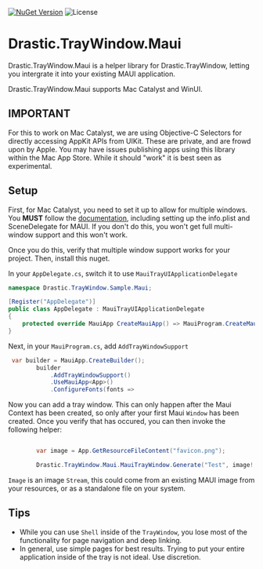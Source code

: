 [![NuGet Version](https://img.shields.io/nuget/v/Drastic.TrayWindow.Maui.svg)](https://www.nuget.org/packages/Drastic.TrayWindow.Maui/) ![License](https://img.shields.io/badge/License-MIT-blue.svg)

# Drastic.TrayWindow.Maui

Drastic.TrayWindow.Maui is a helper library for Drastic.TrayWindow, letting you intergrate it into your existing MAUI application.

Drastic.TrayWindow.Maui supports Mac Catalyst and WinUI.

## **IMPORTANT**

For this to work on Mac Catalyst, we are using Objective-C Selectors for directly accessing AppKit APIs from UIKit. These are private, and are frowd upon by Apple. You may have issues publishing apps using this library within the Mac App Store. While it should "work" it is best seen as experimental.

## Setup

First, for Mac Catalyst, you need to set it up to allow for multiple windows. You **MUST** follow the [documentation](https://learn.microsoft.com/en-us/dotnet/maui/fundamentals/windows?view=net-maui-7.0#ipados-and-macos-configuration), including setting up the info.plist and SceneDelegate for MAUI. If you don't do this, you won't get full multi-window support and this won't work. 

Once you do this, verify that multiple window support works for your project. Then, install this nuget.

In your `AppDelegate.cs`, switch it to use `MauiTrayUIApplicationDelegate`

```c#
namespace Drastic.TrayWindow.Sample.Maui;

[Register("AppDelegate")]
public class AppDelegate : MauiTrayUIApplicationDelegate
{
	protected override MauiApp CreateMauiApp() => MauiProgram.CreateMauiApp();
}
```

Next, in your `MauiProgram.cs`, add `AddTrayWindowSupport`

```c#
 var builder = MauiApp.CreateBuilder();
        builder
            .AddTrayWindowSupport()
            .UseMauiApp<App>()
            .ConfigureFonts(fonts =>
```

Now you can add a tray window. This can only happen after the Maui Context has been created, so only after your first Maui `Window` has been created. Once you verify that has occured, you can then invoke the following helper:

```c#

        var image = App.GetResourceFileContent("favicon.png");

        Drastic.TrayWindow.Maui.MauiTrayWindow.Generate("Test", image!, new TrayWindowOptions(), new SamplePage());

```

`Image` is an image `Stream`, this could come from an existing MAUI image from your resources, or as a standalone file on your system.

## Tips

- While you can use `Shell` inside of the `TrayWindow`, you lose most of the functionality for page navigation and deep linking.
- In general, use simple pages for best results. Trying to put your entire application inside of the tray is not ideal. Use discretion.
